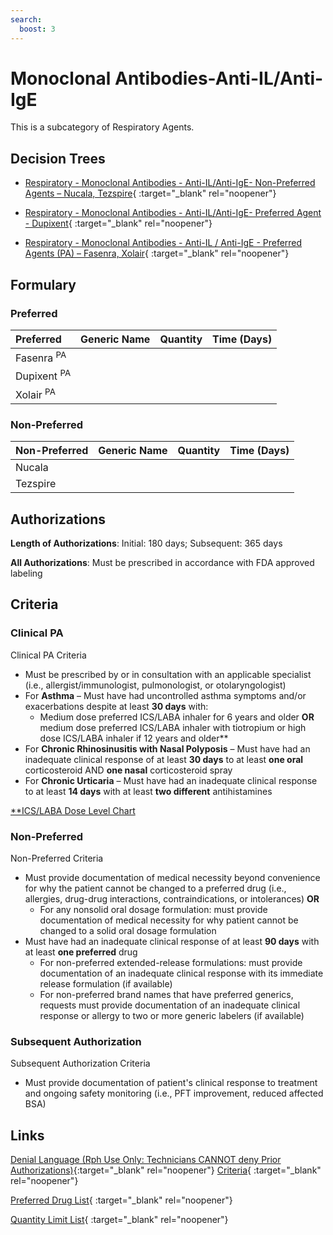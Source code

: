 ```yaml
---
search:
  boost: 3
---
```


# Monoclonal Antibodies-Anti-IL/Anti-IgE

This is a subcategory of Respiratory Agents.

## Decision Trees

- [Respiratory - Monoclonal Antibodies - Anti-IL/Anti-IgE- Non-Preferred Agents – Nucala, Tezspire](https://forms.office.com/Pages/ResponsePage.aspx?id=nPhjxpvvj0G9PUHkbAzgaN9UYz8EqmlIs3_TYn4TbXBUOEwzQ1RWTklSTjVVSFRKQTgwVE9SRzVWNSQlQCN0PWcu){ :target="_blank" rel="noopener"}

- [Respiratory - Monoclonal Antibodies - Anti-IL/Anti-IgE- Preferred Agent - Dupixent](https://forms.office.com/Pages/ResponsePage.aspx?id=nPhjxpvvj0G9PUHkbAzgaN9UYz8EqmlIs3_TYn4TbXBUMkU0QlpZNDkxTkpDRUNaRjBaU1YyUDNLMSQlQCN0PWcu){ :target="_blank" rel="noopener"}

- [Respiratory - Monoclonal Antibodies - Anti-IL / Anti-IgE - Preferred Agents (PA) – Fasenra, Xolair](https://forms.office.com/Pages/ResponsePage.aspx?id=nPhjxpvvj0G9PUHkbAzgaN9UYz8EqmlIs3_TYn4TbXBUQVpOMlBRS0RSQjlXV0tZMFZIVjdTNUpRMyQlQCN0PWcu){ :target="_blank" rel="noopener"}

## Formulary

### Preferred

| Preferred              | Generic Name | Quantity | Time (Days) |
| :--------------------- | :----------- | :------: | :---------: |
| Fasenra <sup>PA</sup>  |              |          |             |
| Dupixent <sup>PA</sup> |              |          |             |
| Xolair <sup>PA</sup>   |              |          |             |

### Non-Preferred

| Non-Preferred | Generic Name | Quantity | Time (Days) |
| :------------ | :----------- | :------: | :---------: |
| Nucala        |              |          |             |
| Tezspire      |              |          |             |

## Authorizations

**Length of Authorizations**: Initial: 180 days; Subsequent: 365 days

**All Authorizations**: Must be prescribed in accordance with FDA approved labeling

## Criteria

### Clinical PA

Clinical PA Criteria

-   Must be prescribed by or in consultation with an applicable specialist (i.e., allergist/immunologist, pulmonologist, or otolaryngologist)
-   For **Asthma** – Must have had uncontrolled asthma symptoms and/or exacerbations despite at least **30 days** with:
    -   Medium dose preferred ICS/LABA inhaler for 6 years and older **OR** medium dose preferred ICS/LABA inhaler with tiotropium or high dose ICS/LABA inhaler if 12 years and older**
-   For **Chronic Rhinosinusitis with Nasal Polyposis** – Must have had an inadequate clinical response of at least **30 days** to at least **one oral** corticosteroid AND **one nasal** corticosteroid spray
-   For **Chronic Urticaria** – Must have had an inadequate clinical response to at least **14 days** with at least **two different** antihistamines

[**ICS/LABA Dose Level Chart](https://special-spoon-f542dccd.pages.github.io/Pharmacist%20Reference%20Guide/Clinical%20and%20PA%20Notes/Immunomodulators/Respiratory%20Agents%20-%20Monoclonal%20Antibodies/)

### Non-Preferred

Non-Preferred Criteria

-   Must provide documentation of medical necessity beyond convenience for why the patient cannot be changed to a preferred drug (i.e., allergies, drug-drug interactions, contraindications, or intolerances) **OR**
    -   For any nonsolid oral dosage formulation: must provide documentation of medical necessity for why patient cannot be changed to a solid oral dosage formulation
-   Must have had an inadequate clinical response of at least **90 days** with at least **one preferred** drug
    -   For non-preferred extended-release formulations: must provide documentation of an inadequate clinical response with its immediate release formulation (if available)
    -   For non-preferred brand names that have preferred generics, requests must provide documentation of an inadequate clinical response or allergy to two or more generic labelers (if available)

### Subsequent Authorization

Subsequent Authorization Criteria

- Must provide documentation of patient's clinical response to treatment and ongoing safety monitoring (i.e., PFT improvement, reduced affected BSA)

## Links

[Denial Language (Rph Use Only: Technicians CANNOT deny Prior Authorizations)](https://mygainwell-my.sharepoint.com.mcas.ms/:w:/r/personal/rachel_carpenter_gainwelltechnologies_com/_layouts/15/Doc.aspx?sourcedoc=%7BE78364D9-082C-41C5-9902-8F8AC94900ED%7D&file=Denial%20Language%20Updated%2002062023.docx&mobileredirect=true&action=embedview&wdStartOn=88&cid=f4472ece-6d4f-4694-b0c5-c150a2f53fea){:target="_blank" rel="noopener"} 
[Criteria](https://medicaid.ohio.gov/static/PHM/drug-coverage/20230701+UPDL+Criteria+_v1_FINAL.approved.pdf#page=99){ :target="_blank" rel="noopener"}

[Preferred Drug List](https://medicaid.ohio.gov/static/PHM/drug-coverage/20230701_UPDL_FINAL_ODM.approved.v2.pdf#page=32){ :target="_blank" rel="noopener"}

[Quantity Limit List](https://pharmacy.medicaid.ohio.gov/sites/default/files/20230101_Ohio_Medicaid_Quantity_Document_APPROVED.pdf){ :target="_blank" rel="noopener"}
